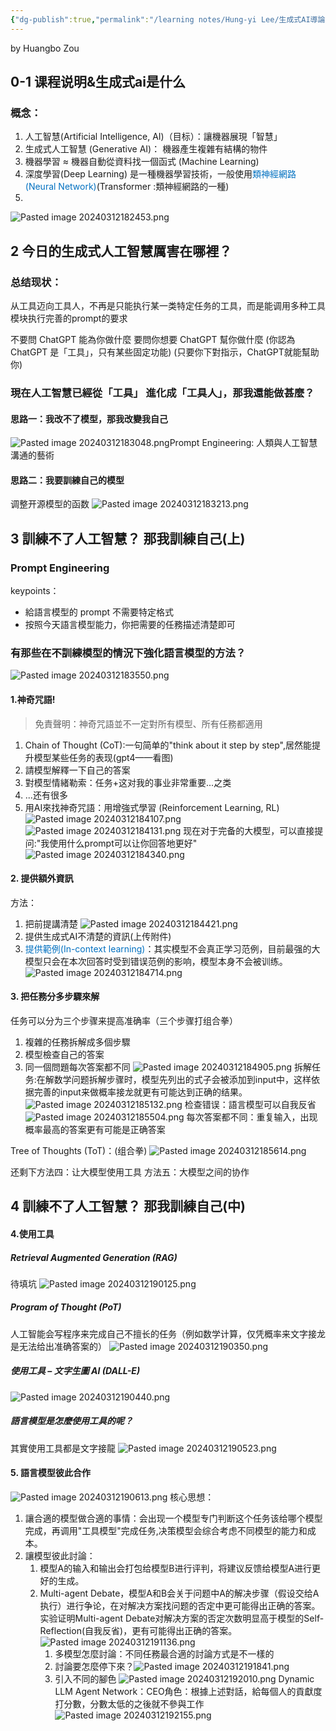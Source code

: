 ```yaml
---
{"dg-publish":true,"permalink":"/learning notes/Hung-yi Lee/生成式AI導論 2024 notes/"}
---
```



by Huangbo Zou

## 0-1 课程说明&生成式ai是什么
### 概念：
1. 人工智慧(Artificial Intelligence, AI)（目标）：讓機器展現「智慧」
2. 生成式人工智慧 (Generative AI)： 機器產生複雜有結構的物件
3. 機器學習 ≈ 機器自動從資料找一個函式 (Machine Learning)
4. 深度學習(Deep Learning) 是一種機器學習技術，一般使用<font color="#0070c0">類神經網路 (Neural Network)</font>(Transformer :類神經網路的一種)
5. 
![Pasted image 20240312182453.png](src/site/img/user/pasted_image/Pasted%20image%2020240312182453.png)
## 2 今日的生成式人工智慧厲害在哪裡？

### 总结现状：
从工具迈向工具人，不再是只能执行某一类特定任务的工具，而是能调用多种工具模块执行完善的prompt的要求

不要問 ChatGPT 能為你做什麼 要問你想要 ChatGPT 幫你做什麼 (你認為ChatGPT 是「工具」，只有某些固定功能) (只要你下對指示，ChatGPT就能幫助你)

### 現在人工智慧已經從「工具」 進化成「工具人」，那我還能做甚麼？
#### 思路一：我改不了模型，那我改變我自己
![Pasted image 20240312183048.png](/src/site/img/user/pasted_image/Pasted%20image%2020240312183048.png)Prompt Engineering: 人類與人工智慧溝通的藝術
#### 思路二：我要訓練自己的模型
调整开源模型的函数
![Pasted image 20240312183213.png](/src/site/img/user/pasted_image/Pasted%20image%2020240312183213.png)
## 3 訓練不了人工智慧？ 那我訓練自己(上)

### Prompt Engineering
keypoints：
- 給語言模型的 prompt 不需要特定格式
- 按照今天語言模型能力，你把需要的任務描述清楚即可

### 有那些在不訓練模型的情況下強化語言模型的方法？
![Pasted image 20240312183550.png](/src/site/img/user/pasted_image/Pasted%20image%2020240312183550.png)

#### 1.神奇咒語!

> 免責聲明：神奇咒語並不一定對所有模型、所有任務都適用

1. Chain of Thought (CoT):一句简单的"think about it step by step",居然能提升模型某些任务的表现(gpt4——看图)
2. 請模型解釋一下自己的答案
3. 對模型情緒勒索：任务+这对我的事业非常重要...之类
4. ...还有很多
5. 用AI來找神奇咒語：用增強式學習 (Reinforcement Learning, RL)
![Pasted image 20240312184107.png](/src/site/img/user/pasted_image/Pasted%20image%2020240312184107.png)
![Pasted image 20240312184131.png](/src/site/img/user/pasted_image/Pasted%20image%2020240312184131.png)
现在对于完备的大模型，可以直接提问:"我使用什么prompt可以让你回答地更好"
![Pasted image 20240312184340.png](/src/site/img/user/pasted_image/Pasted%20image%2020240312184340.png)
#### 2. 提供額外資訊
方法：
1. 把前提講清楚
![Pasted image 20240312184421.png](/src/site/img/user/pasted_image/Pasted%20image%2020240312184421.png)
2. 提供生成式AI不清楚的資訊(上传附件)
3. <font color="#0070c0">提供範例(In-context learning)</font>：其实模型不会真正学习范例，目前最强的大模型只会在本次回答时受到错误范例的影响，模型本身不会被训练。 ![Pasted image 20240312184714.png](/src/site/img/user/pasted_image/Pasted%20image%2020240312184714.png)
#### 3. 把任務分多步驟來解
任务可以分为三个步骤来提高准确率（三个步骤打组合拳）
1. 複雜的任務拆解成多個步驟
2. 模型檢查自己的答案
3. 同一個問題每次答案都不同
![Pasted image 20240312184905.png](/src/site/img/user/pasted_image/Pasted%20image%2020240312184905.png)
拆解任务:在解数学问题拆解步骤时，模型先列出的式子会被添加到input中，这样依据完善的input来做概率接龙就更有可能达到正确的结果。
![Pasted image 20240312185132.png](/src/site/img/user/pasted_image/Pasted%20image%2020240312185132.png)
检查错误：語言模型可以自我反省
![Pasted image 20240312185504.png](/src/site/img/user/pasted_image/Pasted%20image%2020240312185504.png)
每次答案都不同：重复输入，出现概率最高的答案更有可能是正确答案

Tree of Thoughts (ToT)：(组合拳)
![Pasted image 20240312185614.png](/src/site/img/user/pasted_image/Pasted%20image%2020240312185614.png)

还剩下方法四：让大模型使用工具
方法五：大模型之间的协作

## 4 訓練不了人工智慧？ 那我訓練自己(中)

#### 4.使用工具

##### Retrieval Augmented Generation (RAG)
待填坑
![Pasted image 20240312190125.png](/src/site/img/user/pasted_image/Pasted%20image%2020240312190125.png)

##### Program of Thought (PoT)
人工智能会写程序来完成自己不擅长的任务（例如数学计算，仅凭概率来文字接龙是无法给出准确答案的）
![Pasted image 20240312190350.png](/src/site/img/user/pasted_image/Pasted%20image%2020240312190350.png)

##### 使用工具 – 文字生圖 AI (DALL-E)
![Pasted image 20240312190440.png](/src/site/img/user/pasted_image/Pasted%20image%2020240312190440.png)

##### 語言模型是怎麼使用工具的呢？
其實使用工具都是文字接龍
![Pasted image 20240312190523.png](/src/site/img/user/pasted_image/Pasted%20image%2020240312190523.png)

#### 5. 語言模型彼此合作
![Pasted image 20240312190613.png](/src/site/img/user/pasted_image/Pasted%20image%2020240312190613.png)
核心思想：
1. 讓合適的模型做合適的事情：会出现一个模型专门判断这个任务该给哪个模型完成，再调用"工具模型"完成任务,决策模型会综合考虑不同模型的能力和成本。
2. 讓模型彼此討論：
	1. 模型A的输入和输出会打包给模型B进行评判，将建议反馈给模型A进行更好的生成。
	2. Multi-agent Debate，模型A和B会关于问题中A的解决步骤（假设交给A执行）进行争论，在对解决方案找问题的否定中更可能得出正确的答案。实验证明Multi-agent Debate对解决方案的否定次数明显高于模型的Self-Reflection(自我反省)，更有可能得出正确的答案。
	![Pasted image 20240312191136.png](/src/site/img/user/pasted_image/Pasted%20image%2020240312191136.png)
		1. 多模型怎麼討論：不同任務最合適的討論方式是不一樣的
		2. 討論要怎麼停下來？![Pasted image 20240312191841.png](/src/site/img/user/pasted_image/Pasted%20image%2020240312191841.png)
		3. 引入不同的腳色
			![Pasted image 20240312192010.png](/src/site/img/user/pasted_image/Pasted%20image%2020240312192010.png)
			Dynamic LLM Agent Network：CEO角色：根據上述對話，給每個人的貢獻度打分數，分數太低的之後就不參與工作
			![Pasted image 20240312192155.png](/src/site/img/user/pasted_image/Pasted%20image%2020240312192155.png)
		
